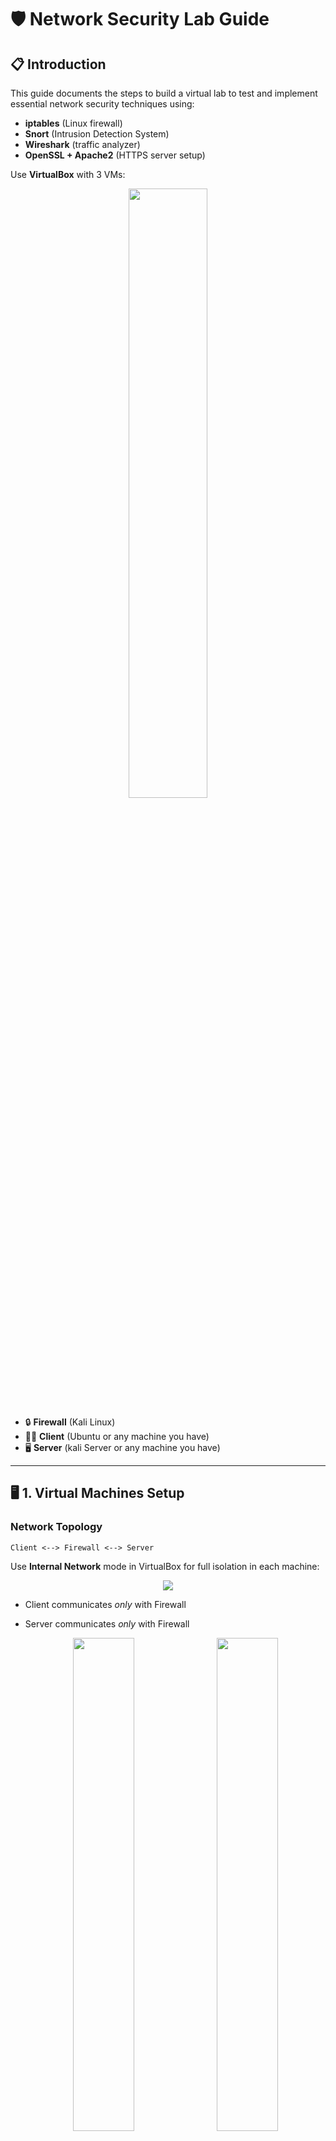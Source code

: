 # 🛡️ Network Security Lab Guide

## 📋 Introduction
This guide documents the steps to build a virtual lab to test and implement essential network security techniques using:

* **iptables** (Linux firewall)
* **Snort** (Intrusion Detection System)
* **Wireshark** (traffic analyzer)
* **OpenSSL + Apache2** (HTTPS server setup)

Use **VirtualBox** with 3 VMs:
  <p align="center">
<img src="https://github.com/user-attachments/assets/57711009-e578-4387-8018-cbc38232d313" width="50%"></p>

* 🔒 **Firewall** (Kali Linux)
* 🧑‍💻 **Client** (Ubuntu or any machine you have)
* 🖥️ **Server** (kali Server or any machine you have)

---

## 🖥️ 1. Virtual Machines Setup

### Network Topology

```
Client <--> Firewall <--> Server
```
Use **Internal Network** mode in VirtualBox for full isolation in each machine:
  <p align="center">
 <img src="https://github.com/user-attachments/assets/cd05367b-54a9-4c89-956e-4056abe7de12" width></p>
   
* Client communicates *only* with Firewall
   
* Server communicates *only* with Firewall
  
  <p align="center">
  <img src="https://github.com/user-attachments/assets/063312da-ce1d-42cf-9a73-7a87a5a23cb1" width="45%" style="margin-right: 10px;"/>
  <img src="https://github.com/user-attachments/assets/7ff5435d-a9f7-4b06-9413-d46353c6b6f2" width="45%"/>
</p>
<p align="center">
  <img src="https://github.com/user-attachments/assets/387e071c-84db-4f57-bbea-6b8338abe9ae" width="45%" style="margin-right: 10px;"/>
  <img src="https://github.com/user-attachments/assets/34b10fa1-76ed-4191-8ba4-bb2dcab943fe" width="45%"/>
</p>

### Interface Configuration
For each **machine** (Client, Firewall, and Server), you have manually assign the following IP addresses to their respective network interfaces:

<div align="center">

  
<table>
  <tr>
    <th>Machine</th>
    <th>Interface</th>
    <th>IP Address</th>
    <th>To</th>
  </tr>
  <tr>
    <td>Client</td>
    <td><code>enp0s3</code></td>
    <td><code>192.168.10.2</code></td>
    <td>Firewall eth0</td>
  </tr>
  <tr>
    <td>Firewall</td>
    <td><code>eth0</code></td>
    <td><code>192.168.10.1</code></td>
    <td>Client</td>
  </tr>
  <tr>
    <td>Firewall</td>
    <td><code>eth1</code></td>
    <td><code>192.168.20.1</code></td>
    <td>Server</td>
  </tr>
  <tr>
    <td>Server</td>
    <td><code>eth0</code></td>
    <td><code>192.168.20.2</code></td>
    <td>Firewall eth1</td>
  </tr>
</table>

</div>


Assign **static IPs** manually in `/etc/network/interfaces` 

### ⚙️ Automating IP Configuration with a Script

When working with VirtualBox in Internal Network mode, machines may lose their IP addresses upon reboot or interface changes. To avoid manually reconfiguring each time, it's good practice to create a dedicated script for each machine that sets its static IP addresses.

In the screenshot below, I demonstrate the creation and execution of such a script (firewall.sh) on the Firewall machine (Kali Linux).

```bash
sudo nano firewall.sh          # Create the script file
sudo chmod +x firewall.sh     # Make it executable
sudo ./firewall.sh            # Run the script
```
This script typically contains ip or ifconfig commands to assign static IPs to interfaces like eth0 and eth1.

<p align="center"> <img src="https://github.com/user-attachments/assets/6e6700ec-d227-48bf-a719-837ad45e074c" width="47%" style="margin-right:10px;" /> <img src="https://github.com/user-attachments/assets/3a63eaab-b030-487a-ae68-ee31b323739b" width="47%" /> </p>

For each machine `server.sh `  and  `client.sh` follow the same steps by creating a script and adding the ip addresses as showing in the table.

✅ This method saves time, avoids misconfigurations, and ensures consistent network behavior in your lab setup .

--> To make sure that you asign to each interface the right ip address run this command in the terminal 

<p align="center"><img src="https://github.com/user-attachments/assets/dd0251f5-1325-45ab-8950-0ac970cb1d81" width="50%"></p>

---
## 🌐 2. Set Up Apache2 Web Server (on Server VM)

### Install Apache2

```bash
sudo apt update
sudo apt install apache2
```

### Create a login page `login.html`

```bash
cd /var/www/html
sudo nano login.html
```
Paste the following basic HTML code inside login.html:
```bash <!DOCTYPE html>
<html>
<head>
  <title>Login Page</title>
</head>
<body>
  <h2>Login</h2>
  <form method="POST" action="/login">
    <label for="username">Username:</label><br>
    <input type="text" id="username" name="username"><br><br>
    
    <label for="password">Password:</label><br>
    <input type="password" id="password" name="password"><br><br>
    
    <input type="submit" value="Login">
  </form>
</body>
</html>
```
Save and exit nano:

Press `Ctrl + O` → then `Enter` to save.

Then press `Ctrl + X` to `exit`.

After configuring the server and website, test the setup by accessing the server’s IP address from both server and the client machine. 

Test by accessing `http://192.168.20.2/login.html` use firefox or any browser :

<p align="center"><img src="https://github.com/user-attachments/assets/bf03806d-8bf2-47b8-97bc-82147ed6e25d" width="50%"></p>

Test the access also from the client :

<p align="center"><img src="https://github.com/user-attachments/assets/4b9f574f-3362-4eae-bb1d-0b0d90f717c5" width="%50"></p>

---
## 🔎📡 3.Filtering Traffic with Wireshark
In this section, we’ll use Wireshark to capture and analyze traffic between the Client and the Server.
The goal is to compare HTTP vs HTTPS and understand how unencrypted traffic can expose sensitive data.

🧭 Step-by-step Instructions
* Open Wireshark on the Firewall machine.
* Select the interface connected to either the Client (eth0) or Server (eth1).
* Start capturing packets by clicking the blue shark icon.
* Apply a filter to only see HTTP traffic:
  
```bash
http 
```
These screenshots show the live packet capture window and the login page used to trigger HTTP requests.
<p align="center">
  <img src="https://github.com/user-attachments/assets/b534371c-d5a7-4d36-99e3-7681feb0b7e0" width="30%" style="margin-right: 10px;" />
  <img src="https://github.com/user-attachments/assets/c69fbd5d-464e-4458-872c-389126b0d654" width="30%" style="margin-right: 10px;" />
  <img src="https://github.com/user-attachments/assets/af891363-db39-4471-a82a-1cb855196391" width="30%" />
</p>

### 📬 Filtering for HTTP Traffic

Captured HTTP request with sensitive data in plaintext:

<p align="center"><img src="https://github.com/user-attachments/assets/e66de6b3-805e-4dad-bb65-5f2877ecabcd" width="50%"></p>

This line confirms that username and password are transmitted without encryption over HTTP.
```bash
GET /test1/?username=salut&password=kan HTTP/1.1
```
### ⚠️ Security Risk

 HTTP transmits sensitive data in plaintext, making it vulnerable to interception. To protect this data, HTTPS should be used, as it encrypts communication, ensuring the confidentiality and integrity of sensitive information.
 
---
## 🔐 4. Configure HTTPS with OpenSSL

### Generate a Self-Signed Certificate:

```bash
sudo openssl req -x509 -nodes -days 365 -newkey rsa:2048 \
 -keyout /etc/ssl/private/apache-selfsigned.key \
 -out /etc/ssl/certs/apache-selfsigned.crt
```

### Enable SSL in Apache:

```bash
sudo a2enmod ssl
sudo a2ensite default-ssl
sudo systemctl restart apache2
```
<p align="center"><img src="https://github.com/user-attachments/assets/48afee02-ae91-4ecc-97b1-c48cba5708c0" width="50%"></p>

### Update `ports.conf`:

Make sure it includes:
```
Listen 443
```
<p align="center">
  <img src="https://github.com/user-attachments/assets/0087d1e0-6170-43a8-9135-a32bf280a9b0" width="48%" style="margin-right: 2%;" />
  <img src="https://github.com/user-attachments/assets/3f7f848f-d9bf-4240-9216-702929f28efd" width="48%" />
</p>

### Common Warning:
<p align="center"><img src="https://github.com/user-attachments/assets/543b6b70-f0d9-4082-8df4-80ed08768e8e" width="50%"></p>

> ⚠️ Browser may show "Potential Security Risk Ahead" due to self-signed cert. ✅ Accept the risk and continue.

### Capture Traffic with Wireshark:
follow the same steps of using wireshark ,now filter with tls
```bash
tls
```
You’ll observe:
* HTTPS request: encrypted
<p align="center"><img src="https://github.com/user-attachments/assets/e5d3a227-41f4-460f-b70a-bda513129fde" width="50%"></p>

---
## 🔥 5. Configure iptables on Firewall

### 🔰 What is iptables?
iptables is a powerful command-line utility in Linux used to set up, maintain, and inspect the tables of IP packet filter rules.
It acts as a firewall that controls incoming and outgoing traffic by defining rules that allow, block, or redirect packets.

Each rule in iptables specifies:
* A direction (input, output, forward),
* A protocol (TCP, UDP, etc.),
* A port number (e.g. 443 for HTTPS),
* And an action (ACCEPT, DROP, REJECT...).

### Block HTTPS traffic:

```bash
sudo iptables -A INPUT -p tcp --dport 443 -j DROP
```
✅ Result: HTTPS blocked.

<p align="center"><img src="https://github.com/user-attachments/assets/6bcc56ec-758f-469a-93cb-599471e27fe7" width="50%"></p>

### Unblock HTTPS:
Steps to Stop iptables from Filtering Traffic:

1.	Flush all current iptables rules:
This will remove all the current filtering rules.
```bash
sudo iptables -F
```
2.	Set the default policies to ACCEPT:
This will allow all incoming, outgoing, and forwarded traffic by default.
```bash
sudo iptables -P INPUT ACCEPT
sudo iptables -P FORWARD ACCEPT
sudo iptables -P OUTPUT ACCEPT
```
4.	Verify that the rules have been cleared:
After applying the changes, check the iptables configuration to ensure there are no active rules:
```bash
sudo iptables -L -n
```
You should see:
```bash
Chain INPUT (policy ACCEPT)
target     prot opt source               destination         

Chain FORWARD (policy ACCEPT)
target     prot opt source               destination         

Chain OUTPUT (policy ACCEPT)
target     prot opt source               destination
```
You can verify with:

```bash
sudo iptables -L -n -v
```
<p align="center"><img src="https://github.com/user-attachments/assets/6712bc61-f5d6-437d-8caf-9a51aca25daa" width="50%"></p>

---
## 🚨 6. Snort: Intrusion Detection Setup

### Install Snort (on Firewall):

```bash
sudo apt update
sudo apt install snort
```

### Test Snort in Packet Sniffer Mode:

```bash
sudo snort -i eth0 -A console
```

### Example Rules:

```bash
alert icmp any any -> any any (msg:"ICMP detected"; sid:1000001;)
```

Put custom rules in `/etc/snort/rules/local.rules`.

### Restart Snort:

```bash
sudo systemctl restart snort
```

✅ Snort now monitors suspicious traffic.

---

## ✅ Conclusion

You have successfully:

* Configured isolated networks in VirtualBox
* Deployed a secure HTTPS server
* Analyzed unencrypted/encrypted traffic
* Filtered traffic with `iptables`
* Detected intrusions with Snort

This lab forms a solid foundation in **hands-on network security** for beginners and students.

---

## 📎 Bonus

Feel free to fork this repo, add your own test cases, rules, or share suggestions via Pull Requests!

🔗 LinkedIn: www.linkedin.com/in/soumaya-elkanfoud-987442247
